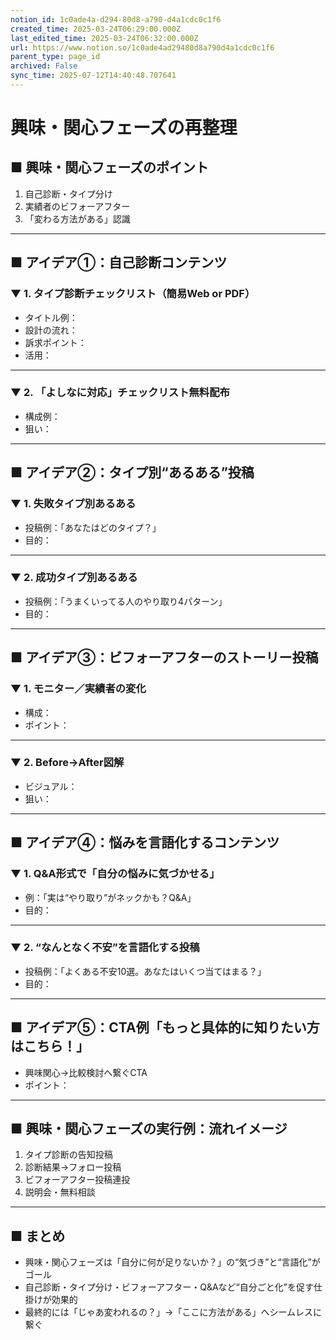 ```yaml
---
notion_id: 1c0ade4a-d294-80d8-a790-d4a1cdc0c1f6
created_time: 2025-03-24T06:29:00.000Z
last_edited_time: 2025-03-24T06:32:00.000Z
url: https://www.notion.so/1c0ade4ad29480d8a790d4a1cdc0c1f6
parent_type: page_id
archived: False
sync_time: 2025-07-12T14:40:48.707641
---
```


# 興味・関心フェーズの再整理

## ■ 興味・関心フェーズのポイント
1. 自己診断・タイプ分け
1. 実績者のビフォーアフター
1. 「変わる方法がある」認識
---
## ■ アイデア①：自己診断コンテンツ
### ▼ 1. タイプ診断チェックリスト（簡易Web or PDF）
- タイトル例：
- 設計の流れ：
- 訴求ポイント：
- 活用：
---
### ▼ 2. 「よしなに対応」チェックリスト無料配布
- 構成例：
- 狙い：
---
## ■ アイデア②：タイプ別“あるある”投稿
### ▼ 1. 失敗タイプ別あるある
- 投稿例：「あなたはどのタイプ？」
- 目的：
---
### ▼ 2. 成功タイプ別あるある
- 投稿例：「うまくいってる人のやり取り4パターン」
- 目的：
---
## ■ アイデア③：ビフォーアフターのストーリー投稿
### ▼ 1. モニター／実績者の変化
- 構成：
- ポイント：
---
### ▼ 2. Before→After図解
- ビジュアル：
- 狙い：
---
## ■ アイデア④：悩みを言語化するコンテンツ
### ▼ 1. Q&A形式で「自分の悩みに気づかせる」
- 例：「実は“やり取り”がネックかも？Q&A」
- 目的：
---
### ▼ 2. “なんとなく不安”を言語化する投稿
- 投稿例：「よくある不安10選。あなたはいくつ当てはまる？」
- 目的：
---
## ■ アイデア⑤：CTA例「もっと具体的に知りたい方はこちら！」
- 興味関心→比較検討へ繋ぐCTA
- ポイント：
---
## ■ 興味・関心フェーズの実行例：流れイメージ
1. タイプ診断の告知投稿
1. 診断結果→フォロー投稿
1. ビフォーアフター投稿連投
1. 説明会・無料相談
---
## ■ まとめ
- 興味・関心フェーズは「自分に何が足りないか？」の“気づき”と“言語化”がゴール
- 自己診断・タイプ分け・ビフォーアフター・Q&Aなど“自分ごと化”を促す仕掛けが効果的
- 最終的には「じゃあ変われるの？」→「ここに方法がある」へシームレスに繋ぐ
